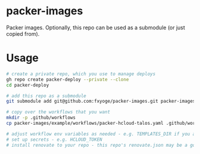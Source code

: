 # packer-images

Packer images. Optionally, this repo can be used as a submodule (or just copied from).

# Usage

```bash
# create a private repo, which you use to manage deploys
gh repo create packer-deploy --private --clone
cd packer-deploy

# add this repo as a submodule
git submodule add git@github.com:fxyoge/packer-images.git packer-images

# copy over the workflows that you want
mkdir -p .github/workflows
cp packer-images/example/workflows/packer-hcloud-talos.yaml .github/workflows/packer-hcloud-talos.yaml

# adjust workflow env variables as needed - e.g. TEMPLATES_DIR if you added the submodule to a different path
# set up secrets - e.g. HCLOUD_TOKEN
# install renovate to your repo - this repo's renovate.json may be a good template
```
